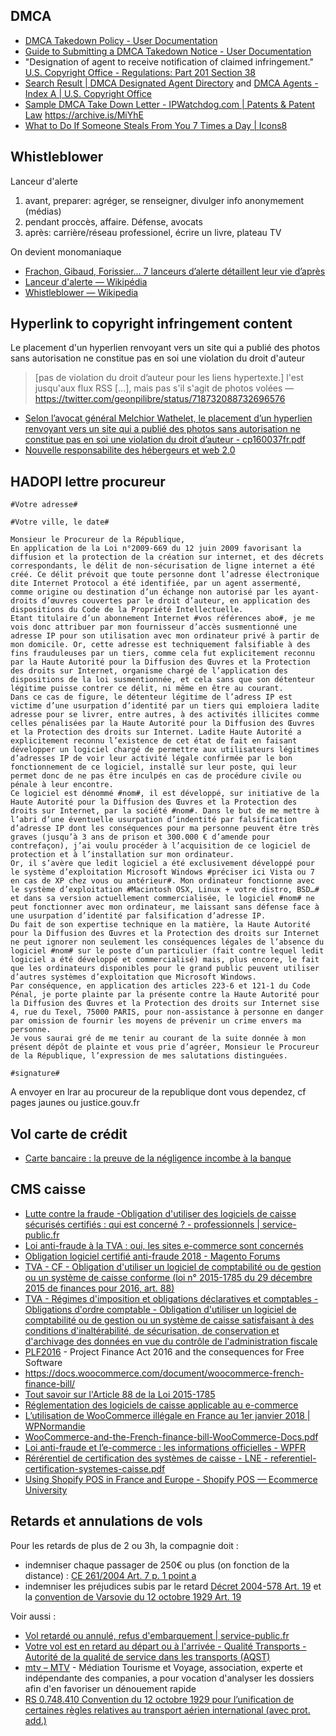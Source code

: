 ## DMCA

- [DMCA Takedown Policy - User Documentation](https://help.github.com/articles/dmca-takedown-policy/)
- [Guide to Submitting a DMCA Takedown Notice - User Documentation](https://help.github.com/articles/guide-to-submitting-a-dmca-takedown-notice/)
- "Designation of agent to receive notification of claimed infringement." [U.S. Copyright Office - Regulations: Part 201 Section 38](https://www.copyright.gov/title37/201/37cfr201-38.html)
- [Search Result | DMCA Designated Agent Directory](https://dmca.copyright.gov/osp/) and [DMCA Agents - Index A | U.S. Copyright Office](https://www.copyright.gov/onlinesp/list/a_agents.html)
- [Sample DMCA Take Down Letter - IPWatchdog.com | Patents & Patent Law](http://www.ipwatchdog.com/2009/07/06/sample-dmca-take-down-letter/) https://archive.is/MiYhE
- [What to Do If Someone Steals From You 7 Times a Day | Icons8](https://icons8.com/articles/what-to-do-if-someone-steals-from-you-7-times-a-day/)

## Whistleblower

Lanceur d'alerte

1. avant, preparer: agréger, se renseigner, divulger info anonymement (médias)
2. pendant proccès, affaire. Défense, avocats
3. après: carrière/réseau professionel, écrire un livre, plateau TV

On devient monomaniaque

- [Frachon, Gibaud, Forissier... 7 lanceurs d’alerte détaillent leur vie d’après](http://www.lemonde.fr/societe/article/2016/05/03/frachon-gibaud-forissier-sept-lanceurs-d-alerte-detaillent-leur-vie-d-apres_4912870_3224.html)
- [Lanceur d'alerte — Wikipédia](https://fr.wikipedia.org/wiki/Lanceur_d%27alerte)
- [Whistleblower — Wikipedia](https://en.wikipedia.org/wiki/Whistleblower)

## Hyperlink to copyright infringement content

Le placement d'un hyperlien renvoyant vers un site qui a publié des photos sans autorisation ne constitue pas en soi une violation du droit d'auteur

> [pas de violation du droit d’auteur pour les liens hypertexte.] l'est jusqu'aux flux RSS [...], mais pas s'il s'agit de photos volées
— https://twitter.com/geonpilibre/status/718732088732696576

- [Selon l’avocat général Melchior Wathelet, le placement d’un hyperlien renvoyant vers un site qui a publié des photos sans autorisation ne constitue pas en soi une violation du droit d’auteur - cp160037fr.pdf](http://curia.europa.eu/jcms/upload/docs/application/pdf/2016-04/cp160037fr.pdf)
- [Nouvelle responsabilite des hébergeurs et web 2.0](http://www.murielle-cahen.com/publications/p_fluxss.asp)

## HADOPI lettre procureur

	#Votre adresse#
	
	#Votre ville, le date#
	
	Monsieur le Procureur de la République,
	En application de la Loi n°2009-669 du 12 juin 2009 favorisant la diffusion et la protection de la création sur internet, et des décrets correspondants, le délit de non-sécurisation de ligne internet a été créé. Ce délit prévoit que toute personne dont l’adresse électronique dite Internet Protocol a été identifiée, par un agent assermenté, comme origine ou destination d’un échange non autorisé par les ayant-droits d’œuvres couvertes par le droit d’auteur, en application des dispositions du Code de la Propriété Intellectuelle.
	Etant titulaire d’un abonnement Internet #vos références abo#, je me vois donc attribuer par mon fournisseur d’accès susmentionné une adresse IP pour son utilisation avec mon ordinateur privé à partir de mon domicile. Or, cette adresse est techniquement falsifiable à des fins frauduleuses par un tiers, comme cela fut explicitement reconnu par la Haute Autorité pour la Diffusion des Œuvres et la Protection des droits sur Internet, organisme chargé de l’application des dispositions de la loi susmentionnée, et cela sans que son détenteur légitime puisse contrer ce délit, ni même en être au courant.
	Dans ce cas de figure, le détenteur légitime de l’adress IP est victime d’une usurpation d’identité par un tiers qui emploiera ladite adresse pour se livrer, entre autres, à des activités illicites comme celles pénalisées par la Haute Autorité pour la Diffusion des Œuvres et la Protection des droits sur Internet. Ladite Haute Autorité a explicitement reconnu l’existence de cet état de fait en faisant développer un logiciel chargé de permettre aux utilisateurs légitimes d’adresses IP de voir leur activité légale confirmée par le bon fonctionnement de ce logiciel, installé sur leur poste, qui leur permet donc de ne pas être inculpés en cas de procédure civile ou pénale à leur encontre.
	Ce logiciel est dénommé #nom#, il est développé, sur initiative de la Haute Autorité pour la Diffusion des Œuvres et la Protection des droits sur Internet, par la société #nom#. Dans le but de me mettre à l’abri d’une éventuelle usurpation d’indentité par falsification d’adresse IP dont les conséquences pour ma personne peuvent être très graves (jusqu’à 3 ans de prison et 300.000 € d’amende pour contrefaçon), j’ai voulu procéder à l’acquisition de ce logiciel de protection et à l’installation sur mon ordinateur.
	Or, il s’avère que ledit logiciel a été exclusivement développé pour le système d’exploitation Microsoft Windows #préciser ici Vista ou 7 en cas de XP chez vous ou antérieur#. Mon ordinateur fonctionne avec le système d’exploitation #Macintosh OSX, Linux + votre distro, BSD…# et dans sa version actuellement commercialisée, le logiciel #nom# ne peut fonctionner avec mon ordinateur, me laissant sans défense face à une usurpation d’identité par falsification d’adresse IP.
	Du fait de son expertise technique en la matière, la Haute Autorité pour la Diffusion des Œuvres et la Protection des droits sur Internet ne peut ignorer non seulement les conséquences légales de l’absence du logiciel #nom# sur le poste d’un particulier (fait contre lequel ledit logiciel a été développé et commercialisé) mais, plus encore, le fait que les ordinateurs disponibles pour le grand public peuvent utiliser d’autres systèmes d’exploitation que Microsoft Windows.
	Par conséquence, en application des articles 223-6 et 121-1 du Code Pénal, je porte plainte par la présente contre la Haute Autorité pour la Diffusion des Œuvres et la Protection des droits sur Internet sise 4, rue du Texel, 75000 PARIS, pour non-assistance à personne en danger par omission de fournir les moyens de prévenir un crime envers ma personne. 
	Je vous saurai gré de me tenir au courant de la suite donnée à mon présent dépôt de plainte et vous prie d’agréer, Monsieur le Procureur de la République, l’expression de mes salutations distinguées.
	
	#signature#
	

A envoyer en lrar au procureur de la republique dont vous dependez, cf pages jaunes ou justice.gouv.fr

## Vol carte de crédit

- [Carte bancaire : la preuve de la négligence incombe à la banque](http://www.usine-digitale.fr/article/carte-bancaire-la-preuve-de-la-negligence-incombe-a-la-banque.N506969)

## CMS caisse

- [Lutte contre la fraude -Obligation d'utiliser des logiciels de caisse sécurisés certifiés : qui est concerné ? - professionnels | service-public.fr](https://www.service-public.fr/professionnels-entreprises/actualites/A12301)
- [Loi anti-fraude à la TVA : oui, les sites e-commerce sont concernés](https://www.ovh.com/fr/blog/loi-anti-fraude-tva-sites-ecommerce-concernes/)
- [Obligation logiciel certifié anti-fraude 2018 - Magento Forums](https://community.magento.com/t5/French/Obligation-logiciel-certifi%C3%A9-anti-fraude-2018/td-p/79960)
- [TVA - CF - Obligation d'utiliser un logiciel de comptabilité ou de gestion ou un système de caisse conforme (loi n° 2015-1785 du 29 décembre 2015 de finances pour 2016, art. 88)](http://bofip.impots.gouv.fr/bofip/10693-PGP?branch=2)
- [TVA - Régimes d'imposition et obligations déclaratives et comptables - Obligations d'ordre comptable - Obligation d'utiliser un logiciel de comptabilité ou de gestion ou un système de caisse satisfaisant à des conditions d'inaltérabilité, de sécurisation, de conservation et d'archivage des données en vue du contrôle de l'administration fiscale](http://bofip.impots.gouv.fr/bofip/10691-PGP.html?identifiant=BOI-TVA-DECLA-30-10-30-20160803)
- [PLF2016](https://lite6.framapad.org/p/PLF2016) - Project Finance Act 2016 and the consequences for Free Software
- https://docs.woocommerce.com/document/woocommerce-french-finance-bill/
- [Tout savoir sur l'Article 88 de la Loi 2015-1785](https://www.prestashop.com/fr//blog/dernieres-dispositions-lutte-contre-fraude-TVA-2018)
- [Réglementation des logiciels de caisse applicable au e-commerce](https://www.fevad.com/situation-entreprises-de-e-commerce-face-a-nouvelle-reglementation-conformite-logiciels-de-caisse-1er-janvier-2018/)
- [L’utilisation de WooCommerce illégale en France au 1er janvier 2018 | WPNormandie](https://www.wpnormandie.fr/lutilisation-de-woocommerce-illegale-en-france-au-1er-janvier-2018/)
- [WooCommerce-and-the-French-finance-bill-WooCommerce-Docs.pdf](https://www.wpnormandie.fr/wp-content/uploads/2017/12/WooCommerce-and-the-French-finance-bill-WooCommerce-Docs.pdf)
- [Loi anti-fraude et l’e-commerce : les informations officielles - WPFR](https://wpfr.net/loi-anti-fraude-et-le-commerce-les-informations-officielles/)
- [Rérérentiel de certification des systèmes de caisse - LNE - referentiel-certification-systemes-caisse.pdf](https://www.lne.fr/sites/default/files/bloc-telecharger/referentiel-certification-systemes-caisse.pdf)
- [Using Shopify POS in France and Europe - Shopify POS — Ecommerce University](https://ecommerce.shopify.com/c/shopify-point-of-sale/t/using-shopify-pos-in-france-and-europe-342848)

## Retards et annulations de vols

Pour les retards de plus de 2 ou 3h, la compagnie doit :

- indemniser chaque passager de 250€ ou plus (on fonction de la distance) : [CE 261/2004 Art. 7 p. 1 point a](https://eur-lex.europa.eu/legal-content/FR/TXT/HTML/?uri=CELEX:32004R0261&from=FR)
- indemniser les préjudices subis par le retard [Décret 2004-578 Art. 19](https://www.legifrance.gouv.fr/affichTexte.do?cidTexte=JORFTEXT000000801353&fastPos=3&fastReqId=80817431&categorieLien=id&oldAction=rechTexte#JORFSCTA000000894753) et la [convention de Varsovie du 12 octobre 1929 Art. 19](https://fr.wikipedia.org/wiki/Convention_de_Varsovie#Responsabilit%C3%A9_en_cas_de_retard)

Voir aussi :

- [Vol retardé ou annulé, refus d'embarquement | service-public.fr](https://www.service-public.fr/particuliers/vosdroits/F10977)
- [Votre vol est en retard au départ ou à l'arrivée - Qualité Transports - Autorité de la qualité de service dans les transports (AQST)](http://www.qualitetransports.gouv.fr/votre-vol-est-en-retard-au-depart-ou-a-l-arrivee-r90.html)
- [mtv – MTV](http://www.mtv.travel/) - Médiation Tourisme et Voyage, association, experte et indépendante des companies, a pour vocation d'analyser les dossiers afin d'en favoriser un dénouement rapide
- [RS 0.748.410 Convention du 12 octobre 1929 pour l’unification de certaines règles relatives au transport aérien international (avec prot. add.)](https://www.admin.ch/opc/fr/classified-compilation/19290056/index.html#a19)
